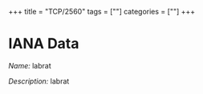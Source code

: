 +++
title = "TCP/2560"
tags = [""]
categories = [""]
+++

# IANA Data

_Name:_ labrat

_Description:_ labrat

